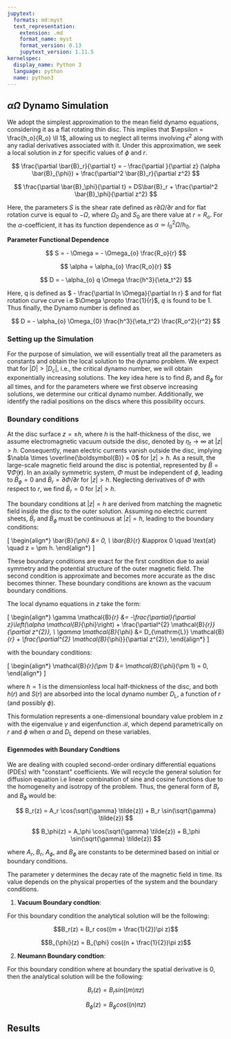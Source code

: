 ```yaml
---
jupytext:
  formats: md:myst
  text_representation:
    extension: .md
    format_name: myst
    format_version: 0.13
    jupytext_version: 1.11.5
kernelspec:
  display_name: Python 3
  language: python
  name: python3
---
```


## $\alpha \Omega$ Dynamo Simulation

We adopt the simplest approximation to the mean field dynamo equations, considering it as a flat rotating thin disc. This implies that $\epsilon = \frac{h_o}{R_o} \ll 1$, allowing us to neglect all terms involving $\epsilon^2$ along with any radial derivatives associated with it. Under this approximation, we seek a local solution in $z$ for specific values of $\phi$ and $r$.

$$
\frac{\partial \bar{B}_r}{\partial t} = - \frac{\partial }{\partial z} (\alpha \bar{B}_{\phi}) + \frac{\partial^2 \bar{B}_r}{\partial z^2}
$$

$$
\frac{\partial \bar{B}_\phi}{\partial t} =  DS\bar{B}_r + \frac{\partial^2 \bar{B}_\phi}{\partial z^2} 
$$

Here, the parameters $S$ is the shear rate defined as $r \partial \Omega / \partial r$ and for flat rotation curve is equal to $- \Omega$, where $\Omega_{0}$ and $S_{0}$ are there value at $r = R_o$. For the $\alpha$-coefficient, it has its function dependence as $\alpha \simeq l_{0}^{2} \Omega / h_{0}$. 

**Parameter Functional Dependence**

$$
S = - \Omega = - \Omega_{o} \frac{R_o}{r} 
$$

$$
\alpha = \alpha_{o} \frac{R_o}{r}
$$

$$
D = - \alpha_{o} q \Omega \frac{h^3}{\eta_t^2}
$$

Here, q is defined as $ - \frac{\partial ln \Omega}{\partial ln r} $ and for flat rotation curve curve i.e $\Omega \propto \frac{1}{r}$, $q$ is found to be 1. Thus finally, the Dynamo number is defined as

$$
D = - \alpha_{o} \Omega_{0} \frac{h^3}{\eta_t^2} \frac{R_o^2}{r^2}
$$

### Setting up the Simulation

For the purpose of simulation, we will essentially treat all the parameters as constants and obtain the local solution to the dynamo problem. We expect that for $|D| > |D_c|$, i.e., the critical dynamo number, we will obtain exponentially increasing solutions. The key idea here is to find $B_r$ and $B_\phi$ for all times, and for the parameters where we first observe increasing solutions, we determine our critical dynamo number. Additionally, we identify the radial positions on the discs where this possibility occurs.

### Boundary conditions

At the disc surface $z = \pm h$, where $h$ is the half-thickness of the disc, we assume electromagnetic vacuum outside the disc, denoted by $\eta_t \rightarrow \infty$ at $|z| > h$. Consequently, mean electric currents vanish outside the disc, implying $\nabla \times \overline{\boldsymbol{B}} = 0$ for $|z| > h$. As a result, the large-scale magnetic field around the disc is potential, represented by $\bar{B} = \nabla \Phi(\boldsymbol{r})$. In an axially symmetric system, $\Phi$ must be independent of $\phi$, leading to $\bar{B}_{\phi} = 0$ and $\bar{B}_{r} = \partial \Phi / \partial r$ for $|z| > h$. Neglecting derivatives of $\Phi$ with respect to $r$, we find $\bar{B}_{r} = 0$ for $|z| > h$.

The boundary conditions at $|z| = h$ are derived from matching the magnetic field inside the disc to the outer solution. Assuming no electric current sheets, $\bar{B}_{r}$ and $\bar{B}_{\phi}$ must be continuous at $|z| = h$, leading to the boundary conditions:

\[
\begin{align*}
\bar{B}_{\phi} &= 0, \\
\bar{B}_{r} &\approx 0 \quad \text{at} \quad z = \pm h.
\end{align*}
\]

These boundary conditions are exact for the first condition due to axial symmetry and the potential structure of the outer magnetic field. The second condition is approximate and becomes more accurate as the disc becomes thinner. These boundary conditions are known as the vacuum boundary conditions.

The local dynamo equations in $z$ take the form:

\[
\begin{align*}
\gamma \mathcal{B}_{r} &= -\frac{\partial}{\partial z}\left(\alpha \mathcal{B}_{\phi}\right) + \frac{\partial^{2} \mathcal{B}_{r}}{\partial z^{2}}, \\
\gamma \mathcal{B}_{\phi} &= D_{\mathrm{L}} \mathcal{B}_{r} + \frac{\partial^{2} \mathcal{B}_{\phi}}{\partial z^{2}},
\end{align*}
\]

with the boundary conditions:

\[
\begin{align*}
\mathcal{B}_{r}(\pm 1) &= \mathcal{B}_{\phi}(\pm 1) = 0,
\end{align*}
\]

where $h = 1$ is the dimensionless local half-thickness of the disc, and both $h(r)$ and $S(r)$ are absorbed into the local dynamo number $D_{\mathrm{L}}$, a function of $r$ (and possibly $\phi$).

This formulation represents a one-dimensional boundary value problem in $z$ with the eigenvalue $\gamma$ and eigenfunction $\mathcal{B}$, which depend parametrically on $r$ and $\phi$ when $\alpha$ and $D_{\mathrm{L}}$ depend on these variables.

#### Eigenmodes with Boundary Condtions

We are dealing with coupled second-order ordinary differential equations (PDEs) with "constant" coefficients. We will recycle the general solution for diffusion equation i.e linear combination of sine and cosine functions due to the homogeneity and isotropy of the problem. Thus, the general form of $B_r$ and $B_\phi$ would be:

$$
B_r(z) = A_r \cos(\sqrt{\gamma} \tilde{z}) + B_r \sin(\sqrt{\gamma} \tilde{z})
$$

$$
B_\phi(z) = A_\phi \cos(\sqrt{\gamma} \tilde{z}) + B_\phi \sin(\sqrt{\gamma} \tilde{z})
$$

where $A_r$, $B_r$, $A_\phi$, and $B_\phi$ are constants to be determined based on initial or boundary conditions.

The parameter $\gamma$ determines the decay rate of the magnetic field in time. Its value depends on the physical properties of the system and the boundary conditions.

1. **Vacuum Boundary condtion**:

For this boundary condition the analytical solution will be the following:
   
$$B_r(z) = B_r cos((m + \frac{1}{2})\pi z)$$

$$B_{\phi}(z) = B_{\phi} cos((n + \frac{1}{2})\pi z)$$

2. **Neumann Boundary condtion**:

For this boundary condition where at boundary the spatial derivative is $0$, then the analytical solution will be the following:
   
$$B_r(z) = B_r sin((m)\pi z)$$

$$B_{\phi}(z) = B_{\phi} cos((n)\pi z)$$



## Results


